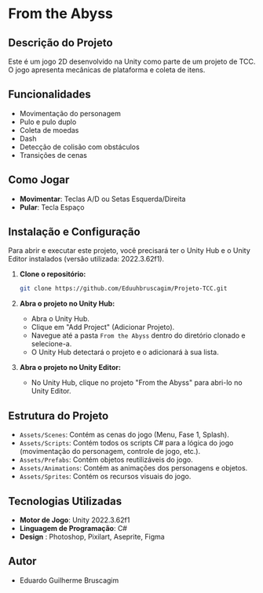 # From the Abyss

## Descrição do Projeto

Este é um jogo 2D desenvolvido na Unity como parte de um projeto de TCC. O jogo apresenta mecânicas de plataforma e coleta de itens.

## Funcionalidades

- Movimentação do personagem
- Pulo e pulo duplo
- Coleta de moedas
- Dash
- Detecção de colisão com obstáculos
- Transições de cenas

## Como Jogar

- **Movimentar**: Teclas A/D ou Setas Esquerda/Direita
- **Pular**: Tecla Espaço

## Instalação e Configuração

Para abrir e executar este projeto, você precisará ter o Unity Hub e o Unity Editor instalados (versão utilizada: 2022.3.62f1).

1.  **Clone o repositório:**
    ```bash
    git clone https://github.com/Eduuhbruscagim/Projeto-TCC.git
    ```

2.  **Abra o projeto no Unity Hub:**
    - Abra o Unity Hub.
    - Clique em "Add Project" (Adicionar Projeto).
    - Navegue até a pasta `From the Abyss` dentro do diretório clonado e selecione-a.
    - O Unity Hub detectará o projeto e o adicionará à sua lista.

3.  **Abra o projeto no Unity Editor:**
    - No Unity Hub, clique no projeto "From the Abyss" para abri-lo no Unity Editor.

## Estrutura do Projeto

- `Assets/Scenes`: Contém as cenas do jogo (Menu, Fase 1, Splash).
- `Assets/Scripts`: Contém todos os scripts C# para a lógica do jogo (movimentação do personagem, controle de jogo, etc.).
- `Assets/Prefabs`: Contém objetos reutilizáveis do jogo.
- `Assets/Animations`: Contém as animações dos personagens e objetos.
- `Assets/Sprites`: Contém os recursos visuais do jogo.

## Tecnologias Utilizadas

- **Motor de Jogo**: Unity 2022.3.62f1
- **Linguagem de Programação**: C#
- **Design** : Photoshop, Pixilart, Aseprite, Figma


## Autor

- Eduardo Guilherme Bruscagim
